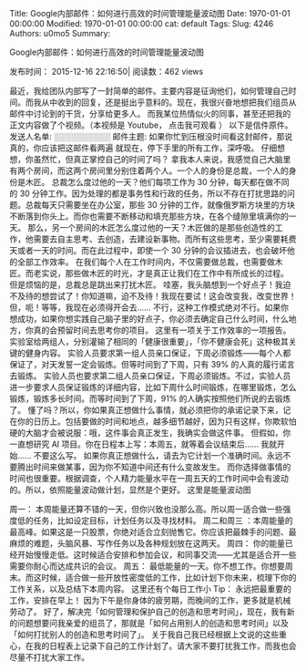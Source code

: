Title: Google内部邮件：如何进行高效的时间管理能量波动图
Date: 1970-01-01 00:00:00
Modified: 1970-01-01 00:00:00
cat: default
Tags: 
Slug: 4246
Authors: u0mo5 
Summary: 



Google内部邮件：如何进行高效的时间管理能量波动图

发布时间： 2015-12-16 22:16:50| 阅读数：462 views




最近，我给团队内部写了一封简单的邮件。主要内容是征询他们，如何管理自己时间。而我从中收到的回复，还是挺出乎意料的。现在，我很兴奋地想把我们组员从邮件中讨论到的干货，分享给更多人。
而我某位热情似火的同事，甚至还把我的正文内容做了个视频。（本视频是 Youtube， 点击我可观看 ）
以下是信件原件。
发送人名单: ░░░░░░░░░░
邮件主题: 如果你忙到压根没时间看这封邮件，那说真的，你应该把这邮件看两遍
就现在，停下手里的所有工作，深呼吸。
仔细想想，你虽然忙，但真正掌控自己的时间了吗？
拿我本人来说，我感觉自己大脑里有两个房间，而这两个房间里分别住着两个人。一个人的身份是总裁，一个人的身份是木匠。
总裁怎么度过他的一天？他们每项工作为 30 分钟，每天都在做不同的 30 分钟工作。因为处理的都是事务性和行政的任务，所以不存在打扰思路的问题。总裁每天只需要坐在办公室，那些 30 分钟的工作，就像俄罗斯方块里的方块不断落到你头上。而你也需要不断移动和填充那些方块，在各个缝隙里填满你的一天。
那么，另一个房间的木匠怎么度过他的一天？木匠做的是那些创造性的工作，他需要去自主思考、去创造，去建设新事物。而所有这些思考，至少需要耗费天或者一天的时间。而在此过程中，即使一个 30 分钟的会议插进去，也会破坏他的全部工作效率。
在我们每个人在工作时间内，不仅需要做总裁，也需要做木匠。而老实说，那些做木匠的时光，才是真正让我们在工作中有所成长的过程。
但是烦恼的是，总裁总是跳出来打扰木匠。
哇塞，我头脑想到一个好点子！我迫不及待的想尝试了！你知道嘛，迫不及待！我现在要试！这会改变我，改变世界！但，呃！等等，我现在必须得开会去……
不行，这种工作模式绝对不行。如果你想成功，如果你想实践自己脑子里的好点子，你必须去确定自己什么时间，什么地方，你真的会预留时间去思考你的项目。
这里有一项关于工作效率的一项报告。
实验室给两组人，分别灌输了相同的「健康很重要」，「你不健康会死」这种极其关键的健身内容。
实验人员要求第一组人员亲口保证，下周必须锻炼——每个人都保证了，对天发誓一定会锻炼。但等时间到了下周，只有 39% 的人真的履行诺言去锻炼。
实验人员也要求第二组人员亲口保证，下周必须锻炼。不过，实验人员进一步要求人员保证锻炼的详细内容，比如下周什么时间锻炼，在哪里锻炼，怎么锻炼，锻炼多长时间。而等时间到了下周，91% 的人确实按照他们所说的去锻炼了。
懂了吗？所以，你如果真正想做什么事情，就必须把你的承诺记录下来，记在你的日历上。包括要做的时间和地点，越多细节越好，因为只有这样，你欺软怕硬的大脑才会被说服：哦，这件事会真正发生，我确实会做这件事。
但假如，你一直想研究 AI 项目。你在日程本上写：本周五，就等着会议结束后…… 我就开始……
不要这么写。
如果你真正想做什么，请去为它计划一个准确时间。永远不要腾出时间来做某事，因为你不知道中间还有什么变故发生。
而你选择做事情的时间也很重要。根据调查，个人精力能量水平在一周五天的工作时间中会有波动的。所以，依照能量波动做计划，显然是个更好。
这里是能量波动图

周一： 本周能量还算不错的一天，但你兴致也没那么高。所以周一适合做一些强度低的任务，比如设定目标，计划任务以及寻找材料。
周二和周三 ：本周能量的最高峰。如果这是一只股票，你绝对适合立刻抛售它。你应该把最棘手的问题、最麻烦的难题，头脑风暴、写作任务以及各种规划放在这两天。
周四： 你的能量已经开始慢慢走低。这时候适合安排和参加会议，和同事交流——尤其是适合开一些需要你耐心而达成共识的会议。
周五： 最低能量的一天。你不想工作。你想要周末。而这时候，适合做一些开放性密度低的工作，比如计划下你未来，梳理下你的工作关系，以及总结下本周内容。
这里还有个每日工作小 Tip： 永远把最重要的工作，安排在早上！ 因为下午是你身体的疲劳期，而晚间的工作，更多就是机械劳动了。
好了，解决完「如何管理和保护自己的创造和思考时间」，现在，我有新的问题想要问我亲爱的组员了，那就是「如何占用别人的创造和思考时间」以及「如何打扰别人的创造和思考时间了」。
关于我自己我已经根据上文说的这些重心，在我的日程表上记录下自己的工作计划了。请大家不要打扰我工作，而我也会尽量不打扰大家工作。


